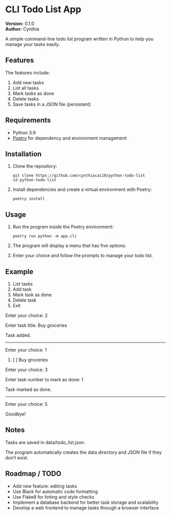 # CLI Todo List App

**Version:** 0.1.0  
**Author:** Cynthia

A simple command-line todo list program written in Python to help you manage your tasks easily.

## Features

The features include:

1. Add new tasks
2. List all tasks
3. Mark tasks as done
4. Delete tasks
5. Save tasks in a JSON file (persistent)


## Requirements

- Python 3.9
- [Poetry](https://python-poetry.org/) for dependency and environment management

## Installation

1. Clone the repository:

   ```
   git clone https://github.com/cynthiacai10/python-todo-list
   cd python-todo-list
   ```

2. Install dependencies and create a virtual environment with Poetry:
   
    ```poetry install```


## Usage

1. Run the program inside the Poetry environment:

    ```poetry run python -m app.cli```

2. The program will display a menu that has five options.
3. Enter your choice and follow the prompts to manage your todo list.


## Example

1. List tasks
2. Add task
3. Mark task as done
4. Delete task
5. Exit

Enter your choice: 2

Enter task title: Buy groceries

Task added.

----

Enter your choice: 1
1. [ ] Buy groceries

Enter your choice: 3

Enter task number to mark as done: 1

Task marked as done.

---

Enter your choice: 5

Goodbye!


## Notes

Tasks are saved in data/todo_list.json.

The program automatically creates the data directory and JSON file if they don’t exist.

## Roadmap / TODO

- Add new feature: editing tasks
- Use Black for automatic code formatting
- Use Flake8 for linting and style checks
- Implement a database backend for better task storage and scalability
- Develop a web frontend to manage tasks through a browser interface
